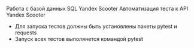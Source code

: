 ﻿Работа с базой данных SQL Yandex Scooter
Автоматизация теста к API Yandex Scooter
- Для запуска тестов должны быть установлены пакеты pytest и requests
- Запуск всех тестов выполянется командой pytest
